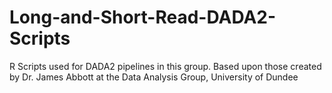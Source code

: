 # Long-and-Short-Read-DADA2-Scripts

R Scripts used for DADA2 pipelines in this group. Based upon those created by Dr. James Abbott at the Data Analysis Group, University of Dundee

